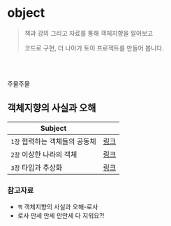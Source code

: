 # object

> 책과 강의 그리고 자료를 통해 객체지향을 알아보고
>
> 코드로 구현, 더 나아가 토이 프로젝트를 만들어 봅니다.

<br/>
<br/>

주물주물


## 객체지향의 사실과 오해

| Subject                        |                              |
| ------------------------------ | ---------------------------- |
| `1장` 협력하는 객체들의 공동체 | [링크](./rabbit/chapter1.md) |
| `2장` 이상한 나라의 객체       | [링크](./rabbit/chapter2.md) |
| `3장` 타입과 추상화            | [링크](./rabbit/chapter3.md) |

### 참고자료

- `책` 객체지향의 사실과 오해-로사
- 로사 만세 만세 만만세
다 지워요?!
